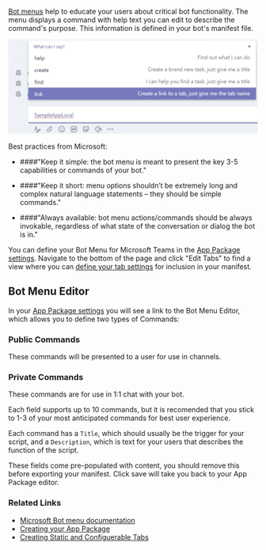 [Bot menus](https://msdn.microsoft.com/en-us/microsoft-teams/botmenu) help to educate your users about critical bot functionality. The menu displays a command with help text you can edit to describe the command's purpose. This information is defined in your bot's manifest file.

![image alt text](image_0.png)

Best practices from Microsoft:

* ####"Keep it simple: the bot menu is meant to present the key 3-5 capabilities or commands of your bot."

* ####"Keep it short: menu options shouldn’t be extremely long and complex natural language statements – they should be simple commands."

* ####"Always available: bot menu actions/commands should be always invokable, regardless of what state of the conversation or dialog the bot is in."

You can define your Bot Menu for Microsoft Teams in the [App Package settings](https://botkit.groovehq.com/knowledge_base/topics/create-an-app-package-for-microsoft-teams). Navigate to the bottom of the page and click "Edit Tabs" to find a view where you can [define your tab settings](https://botkit.groovehq.com/knowledge_base/topics/managing-bot-tabs) for inclusion in your manifest.

## Bot Menu Editor
In your [App Package settings](https://botkit.groovehq.com/knowledge_base/topics/create-an-app-package-for-microsoft-teams) you will see a link to the Bot Menu Editor, which allows you to define two types of Commands:

### Public Commands
These commands will be presented to a user for use in channels.

### Private Commands
These commands are for use in 1:1 chat with your bot.

Each field supports up to 10 commands, but it is recomended that you stick to 1-3 of your most anticipated commands for best user experience.

Each command has a `Title`, which should usually be the trigger for your script, and a `Description`, which is text for your users that describes the function of the script.

These fields come pre-populated with content, you should remove this before exporting your manifest. Click save will take you back to your App Package editor.

### Related Links
* [Microsoft Bot menu documentation](https://msdn.microsoft.com/en-us/microsoft-teams/botmenu)
* [Creating your App Package](https://botkit.groovehq.com/knowledge_base/topics/create-an-app-package-for-microsoft-teams)
* [Creating Static and Configuerable Tabs](https://botkit.groovehq.com/knowledge_base/topics/managing-bot-tabs)

